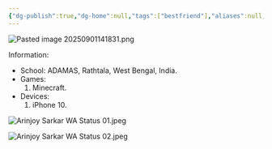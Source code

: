 ```yaml
---
{"dg-publish":true,"dg-home":null,"tags":["bestfriend"],"aliases":null,"name":"Arinjoy Sarkar","phone-location":"India","phone-number":8240780849,"date-of-birth":"2011-12-24","place-of-birth":"Navi Mumbai, India","permalink":"/arinjoy-sarkar/arinjoy-sarkar/","dgPassFrontmatter":true}
---
```


![Pasted image 20250901141831.png](/img/user/xAssets/Attachments/Pasted%20image%2020250901141831.png)


Information:
- School: ADAMAS, Rathtala, West Bengal, India.
- Games:
	1) Minecraft.
- Devices:
	1) iPhone 10.

![Arinjoy Sarkar WA Status 01.jpeg](/img/user/Arinjoy%20Sarkar/03%20Resources/Images/Arinjoy%20Sarkar%20WA%20Status%2001.jpeg)

![Arinjoy Sarkar WA Status 02.jpeg](/img/user/Arinjoy%20Sarkar/03%20Resources/Images/Arinjoy%20Sarkar%20WA%20Status%2002.jpeg)